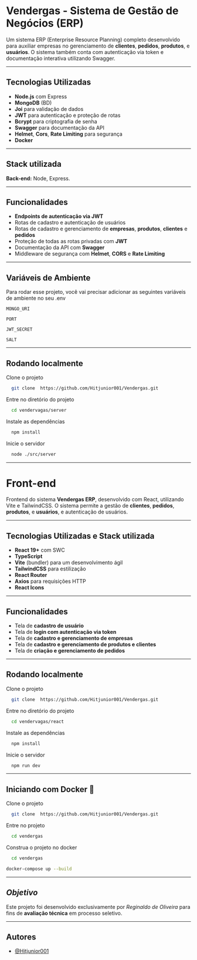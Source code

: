 # Vendergas - Sistema de Gestão de Negócios (ERP)

Um sistema ERP (Enterprise Resource Planning) completo desenvolvido para auxiliar empresas no gerenciamento de **clientes**, **pedidos**, **produtos**, e **usuários**. O sistema também conta com autenticação via token e documentação interativa utilizando Swagger.

---
## Tecnologias Utilizadas

- **Node.js** com Express
- **MongoDB** (BD)
- **Joi** para validação de dados
- **JWT** para autenticação e proteção de rotas
- **Bcrypt** para criptografia de senha
- **Swagger** para documentação da API
- **Helmet**, **Cors**, **Rate Limiting** para segurança
- **Docker** 

---
## Stack utilizada

**Back-end:** Node, Express.

---

## Funcionalidades

- **Endpoints de autenticação via JWT**
- Rotas de cadastro e autenticação de usuários
- Rotas de cadastro e gerenciamento de **empresas**, **produtos**, **clientes** e **pedidos**
- Proteção de todas as rotas privadas com **JWT**
- Documentação da API com **Swagger**
- Middleware de segurança com **Helmet**, **CORS** e **Rate Limiting**

---

## Variáveis de Ambiente

Para rodar esse projeto, você vai precisar adicionar as seguintes variáveis de ambiente no seu .env

`MONGO_URI`

`PORT`

`JWT_SECRET`

`SALT`

---

## Rodando localmente

Clone o projeto

```bash
  git clone  https://github.com/Hitjunior001/Vendergas.git
```

Entre no diretório do projeto

```bash
  cd vendervagas/server
```

Instale as dependências

```bash
  npm install
```

Inicie o servidor

```bash
  node ./src/server
```
---
# Front-end

Frontend do sistema **Vendergas ERP**, desenvolvido com React, utilizando Vite e TailwindCSS. O sistema permite a gestão de **clientes**, **pedidos**, **produtos**, e **usuários**, e autenticação de usuários.

---

## Tecnologias Utilizadas e Stack utilizada

- **React 19+** com SWC
- **TypeScript**
- **Vite** (bundler) para um desenvolvimento ágil
- **TailwindCSS** para estilização
- **React Router**
- **Axios** para requisições HTTP
- **React Icons**

---

## Funcionalidades

- Tela de **cadastro de usuário**
- Tela de **login com autenticação via token**
- Tela de **cadastro e gerenciamento de empresas**
- Tela de **cadastro e gerenciamento de produtos e clientes**
- Tela de **criação e gerenciamento de pedidos**

---

## Rodando localmente

Clone o projeto

```bash
  git clone  https://github.com/Hitjunior001/Vendergas.git
```

Entre no diretório do projeto

```bash
  cd vendervagas/react
```

Instale as dependências

```bash
  npm install
```

Inicie o servidor

```bash
  npm run dev
```
---

## Iniciando com Docker 🐳

Clone o projeto

```bash
  git clone  https://github.com/Hitjunior001/Vendergas.git
```

Entre no projeto

```bash
  cd vendergas
```

Construa o projeto no docker

```bash
  cd vendergas
```

```bash
docker-compose up --build
```

---

## *Objetivo* 

Este projeto foi desenvolvido exclusivamente por *Reginaldo de Oliveira* para fins de **avaliação técnica** em processo seletivo.  

---

## Autores

- [@Hitjunior001](https://www.github.com/hitjunior001)
